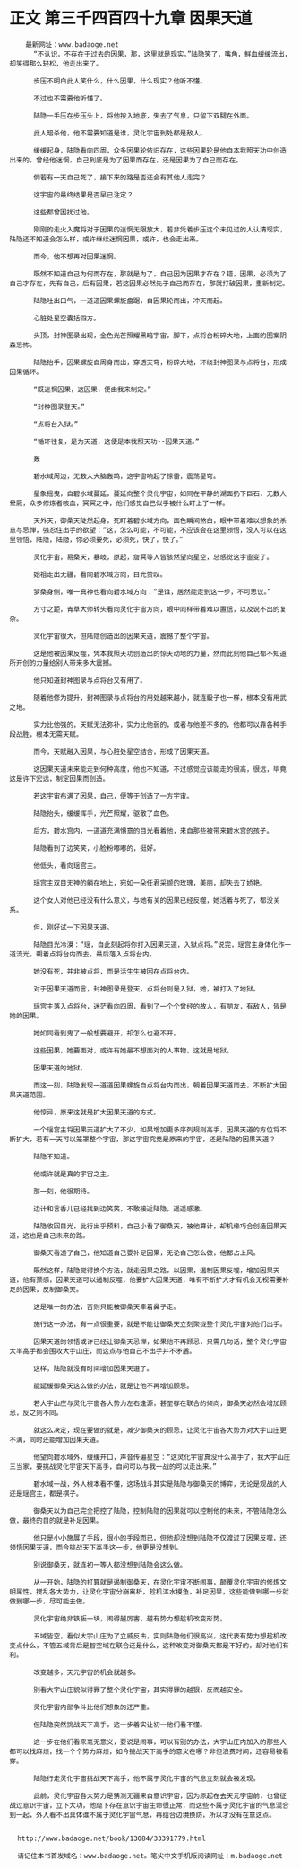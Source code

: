 # 正文 第三千四百四十九章 因果天道
        最新网址：www.badaoge.net
          “不认识，不存在于过去的因果，那，这里就是现实。”陆隐笑了，嘴角，鲜血缓缓流出，却笑得那么轻松，他走出来了。
      
          步压不明白此人笑什么，什么因果，什么现实？他听不懂。
      
          不过也不需要他听懂了。
      
          陆隐一手压在步压头上，将他按入地底，失去了气息，只留下双腿在外面。
      
          此人暗杀他，他不需要知道是谁，灵化宇宙到处都是敌人。
      
          缓缓起身，陆隐看向四周，众多因果轮依旧存在，这些因果轮是他自本我照天功中创造出来的，曾经他迷惘，自己到底是为了因果而存在，还是因果为了自己而存在。
      
          倘若有一天自己死了，接下来的路是否还会有其他人走完？
      
          这宇宙的最终结果是否早已注定？
      
          这些都曾困扰过他。
      
          刚刚的走火入魔将对于因果的迷惘无限放大，若非凭着步压这个未见过的人认清现实，陆隐还不知道会怎么样，或许继续迷惘因果，或许，也会走出来。
      
          而今，他不想再对因果迷惘。
      
          既然不知道自己为何而存在，那就是为了，自己因为因果才存在？错，因果，必须为了自己才存在，先有自己，后有因果，若这因果必然先于自己而存在，那就打破因果，重新制定。
      
          陆隐吐出口气，一道道因果螺旋盘踞，自因果轮而出，冲天而起。
      
          心脏处星空囊括四方。
      
          头顶，封神图录出现，金色光芒照耀黑暗宇宙，脚下，点将台粉碎大地，上面的图案阴森恐怖。
      
          陆隐抬手，因果螺旋自周身而出，穿透天穹，粉碎大地，环绕封神图录与点将台，形成因果循环。
      
          “既迷惘因果，这因果，便由我来制定。”
      
          “封神图录登天。”
      
          “点将台入狱。”
      
          “循环往复，是为天道，这便是本我照天功--因果天道。”
      
          轰
      
          碧水域周边，无数人大脑轰鸣，这宇宙响起了惊雷，震荡星穹。
      
          星象摇曳，自碧水域蔓延，蔓延向整个灵化宇宙，如同在平静的湖面扔下巨石，无数人晕厥，众多修炼者咳血，冥冥之中，他们感觉自己似乎被什么盯上了一样。
      
          天外天，御桑天陡然起身，死盯着碧水域方向，面色瞬间煞白，眼中带着难以想象的杀意与忌惮，强忍住出手的欲望：“这，怎么可能，不可能，不应该会在这里领悟，没人可以在这里领悟，陆隐，陆隐，你必须要死，必须死，快了，快了。”
      
          灵化宇宙，易桑天，暴岐，原起，詹冥等人皆骇然望向星空，总感觉这宇宙变了。
      
          始祖走出无疆，看向碧水域方向，目光赞叹。
      
          梦桑身侧，唯一真神也看向碧水域方向：“是谁，居然能走到这一步，不可思议。”
      
          方寸之距，青草大师转头看向灵化宇宙方向，眼中同样带着难以置信，以及说不出的复杂。
      
          灵化宇宙很大，但陆隐创造出的因果天道，震撼了整个宇宙。
      
          这是他被因果反噬，凭本我照天功创造出的惊天动地的力量，然而此刻他自己都不知道所开创的力量给别人带来多大震撼。
      
          他只知道封神图录与点将台又有用了。
      
          随着他修为提升，封神图录与点将台的用处越来越小，就连骰子也一样，根本没有用武之地。
      
          实力比他强的，天赋无法弥补，实力比他弱的，或者与他差不多的，他都可以靠各种手段战胜，根本无需天赋。
      
          而今，天赋融入因果，与心脏处星空结合，形成了因果天道。
      
          这因果天道未来能走到何种高度，他也不知道，不过感觉应该能走的很高，很远，毕竟这是许下宏远，制定因果而创造。
      
          若这宇宙布满了因果，自己，便等于创造了一方宇宙。
      
          陆隐抬头，缓缓挥手，光芒照耀，驱散了血色。
      
          后方，碧水宫内，一道道充满惧意的目光看着他，来自那些被带来碧水宫的孩子。
      
          陆隐看到了边笑笑，小脸粉嘟嘟的，挺好。
      
          他低头，看向瑶宫主。
      
          瑶宫主双目无神的躺在地上，宛如一朵任君采撷的玫瑰，美丽，却失去了娇艳。
      
          这个女人对他已经没有什么意义，与她有关的因果已经反噬，她活着与死了，都没关系。
      
          但，刚好试一下因果天道。
      
          陆隐目光冷漠：“瑶，自此刻起将你打入因果天道，入狱点将。”说完，瑶宫主身体化作一道流光，朝着点将台内而去，最后落入点将台内。
      
          她没有死，并非被点将，而是活生生被困在点将台内。
      
          对于因果天道而言，封神图录是登天，点将台则是入狱，她，被打入了地狱。
      
          瑶宫主落入点将台，迷茫看向四周，看到了一个个曾经的故人，有朋友，有敌人，皆是她的因果。
      
          她如同看到鬼了一般想要避开，却怎么也避不开。
      
          这些因果，她要面对，或许有她最不想面对的人事物，这就是地狱。
      
          因果天道的地狱。
      
          而这一刻，陆隐发现一道道因果螺旋自点将台内而出，朝着因果天道而去，不断扩大因果天道范围。
      
          他惊异，原来这就是扩大因果天道的方式。
      
          一个瑶宫主将因果天道扩大了不少，如果增加更多序列规则高手，因果天道的方位将不断扩大，若有一天可以笼罩整个宇宙，那这宇宙究竟是原来的宇宙，还是陆隐的因果天道？
      
          陆隐不知道。
      
          他或许就是真的宇宙之主。
      
          那一刻，他很期待。
      
          边计和言香儿已经找到边笑笑，不敢接近陆隐，遥遥感激。
      
          陆隐收回目光，此行出乎预料，自己小看了御桑天，被他算计，却机缘巧合创造因果天道，这也是自己未来的路。
      
          御桑天看透了自己，他知道自己要补足因果，无论自己怎么做，他都占上风。
      
          既然这样，陆隐觉得换个方法，就走因果之路，以因果，遏制因果反噬，增加因果天道，他有预感，因果天道可以遏制反噬，他要扩大因果天道，唯有不断扩大才有机会无视需要补足的因果，反制御桑天。
      
          这是唯一的办法，否则只能被御桑天牵着鼻子走。
      
          施行这一办法，有一点很重要，就是不能让御桑天立刻聚拢整个灵化宇宙对他们出手。
      
          因果天道的领悟或许已经让御桑天忌惮，如果他不再顾忌，只需几句话，整个灵化宇宙大半高手都会围攻大宇山庄，而这点与他自己不出手并不矛盾。
      
          这样，陆隐就没有时间增加因果天道了。
      
          能延缓御桑天这么做的办法，就是让他不再增加顾忌。
      
          若大宇山庄与灵化宇宙各大势力左右逢源，甚至存在联合的倾向，御桑天必然会增加顾忌，反之则不同。
      
          就这么决定，现在要做的就是，减少御桑天的顾忌，让灵化宇宙各大势力对大宇山庄更不满，同时还能增加因果天道。
      
          他望向碧水域外，缓缓开口，声音传遍星空：“这灵化宇宙真没什么高手了，我大宇山庄三当家，要挑战灵化宇宙天下高手，自问可以与我一战的可以走出来。”
      
          碧水域一战，外人根本看不懂，这场战斗其实是陆隐与御桑天的博弈，无论是观战的人还是瑶宫主，都是棋子。
      
          御桑天以为自己完全把控了陆隐，控制陆隐的因果就可以控制他的未来，不管陆隐怎么做，最终的目的就是补足因果。
      
          他只是小小施展了手段，很小的手段而已，但他却没想到陆隐不仅渡过了因果反噬，还领悟因果天道，而今挑战天下高手这一步，他更是没想到。
      
          别说御桑天，就连初一等人都没想到陆隐会这么做。
      
          从一开始，陆隐的打算就是遏制御桑天，在灵化宇宙不断闹事，颠覆灵化宇宙的修炼文明属性，搅乱各大势力，让灵化宇宙分崩离析，趁机浑水摸鱼，补足因果，这些能做到哪一步就做到哪一步，尽可能去做。
      
          灵化宇宙绝非铁板一块，闹得越厉害，越有势力想趁机改变形势。
      
          五域皆空，看似大宇山庄为了立威反击，实则陆隐他们很高兴，这代表有势力想趁机改变点什么，不管五域背后是智空域在联合还是什么，这种改变对御桑天都是不好的，却对他们有利。
      
          改变越多，天元宇宙的机会就越多。
      
          别看大宇山庄貌似得罪了整个灵化宇宙，其实得罪的越狠，反而越安全。
      
          灵化宇宙内部争斗比他们想象的还严重。
      
          但陆隐突然挑战天下高手，这一步着实让初一他们看不懂。
      
          这一步在他们看来毫无意义，要说是闹事，可以有别的办法，大宇山庄内加入的那些人都可以找麻烦，找一个个势力麻烦，如今挑战天下高手的意义在哪？非但浪费时间，还容易被看穿。
      
          陆隐行走灵化宇宙挑战天下高手，他不属于灵化宇宙的气息立刻就会被发现。
      
          此前，灵化宇宙各大势力是猜测无疆来自意识宇宙，因为原起在去天元宇宙前，也曾征战过意识宇宙，立下大功，他麾下存在意识宇宙生命很正常，而这些不属于灵化宇宙的气息混合到一起，外人看不出具体谁不属于灵化宇宙气息，再结合边境换防，所以才没有在意这点。
      
      
      http://www.badaoge.net/book/13084/33391779.html
      
      请记住本书首发域名：www.badaoge.net。笔尖中文手机版阅读网址：m.badaoge.net